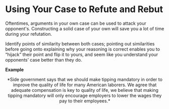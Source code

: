 # Using Your Case to Refute and Rebut

Oftentimes, arguments in your own case can be used to attack your opponent's. Constructing a solid case of your own will save you a lot of time during your refutation.

Identify points of similarity between both cases; pointing out similarities before going onto explaining why your reasoning is correct enables you to “hijack” their point and flip it to yours, and seem like you understand your opponents’ case better than they do.

**Example**

<center>*Side government says that we should make tipping mandatory in order to improve the quality of life for many American laborers. We agree that adequate compensation is key to quality of life, we believe that making tipping mandatory will only encourage employers to lower the wages they pay to their employees.*</center>
